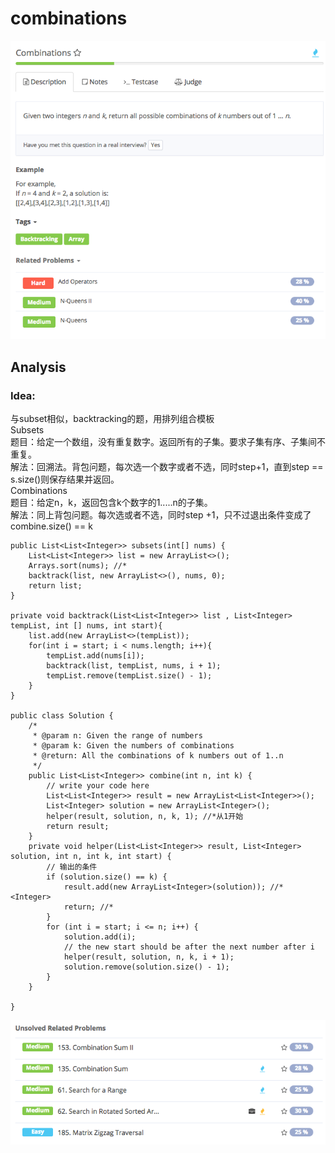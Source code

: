 # combinations

![](../../../../../.gitbook/assets/screen-shot-2017-09-02-at-10.54.12-am.png)

## Analysis

### Idea:

与subset相似，backtracking的题，用排列组合模板  
Subsets  
题目：给定一个数组，没有重复数字。返回所有的子集。要求子集有序、子集间不重复。  
解法：回溯法。背包问题，每次选一个数字或者不选，同时step+1，直到step == s.size\(\)则保存结果并返回。  
Combinations  
题目：给定n，k，返回包含k个数字的1.....n的子集。  
解法：同上背包问题。每次选或者不选，同时step +1，只不过退出条件变成了 combine.size\(\) == k

```text
public List<List<Integer>> subsets(int[] nums) {
    List<List<Integer>> list = new ArrayList<>();
    Arrays.sort(nums); //*
    backtrack(list, new ArrayList<>(), nums, 0);
    return list;
}

private void backtrack(List<List<Integer>> list , List<Integer> tempList, int [] nums, int start){
    list.add(new ArrayList<>(tempList));
    for(int i = start; i < nums.length; i++){
        tempList.add(nums[i]);
        backtrack(list, tempList, nums, i + 1);
        tempList.remove(tempList.size() - 1);
    }
}

public class Solution {
    /*
     * @param n: Given the range of numbers
     * @param k: Given the numbers of combinations
     * @return: All the combinations of k numbers out of 1..n
     */
    public List<List<Integer>> combine(int n, int k) {
        // write your code here
        List<List<Integer>> result = new ArrayList<List<Integer>>();
        List<Integer> solution = new ArrayList<Integer>();
        helper(result, solution, n, k, 1); //*从1开始
        return result;
    }
    private void helper(List<List<Integer>> result, List<Integer> solution, int n, int k, int start) {
        // 输出的条件
        if (solution.size() == k) {
            result.add(new ArrayList<Integer>(solution)); //* <Integer>
            return; //*
        }
        for (int i = start; i <= n; i++) {
            solution.add(i);
            // the new start should be after the next number after i
            helper(result, solution, n, k, i + 1);
            solution.remove(solution.size() - 1);
        }
    }

}
```

![](../../../../../.gitbook/assets/screen-shot-2017-09-02-at-11.27.57-am.png)

